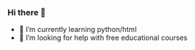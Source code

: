 ### Hi there 👋

- 🌱 I’m currently learning python/html
- 🤔 I’m looking for help with free educational courses
